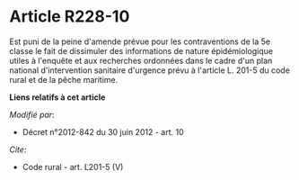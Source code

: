 # Article R228-10

Est puni de la peine d'amende prévue pour les contraventions de la 5e classe le fait de dissimuler des informations de nature
épidémiologique utiles à l'enquête et aux recherches ordonnées dans le cadre d'un plan national d'intervention sanitaire
d'urgence prévu à l'article L. 201-5 du code rural et de la pêche maritime.

**Liens relatifs à cet article**

_Modifié par_:

  - Décret n°2012-842 du 30 juin 2012 - art. 10

_Cite_:

  - Code rural - art. L201-5 (V)
